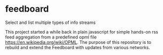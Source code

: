 # feedboard
  
  Select and list multiple types of info streams 
   
  This project started a while back in plain javascript for simple hands-on rss feed aggregation from a predefined opml file https://en.wikipedia.org/wiki/OPML.  The purpose of this repository is to rebuild and extend the Feedboard with updates from various networks.
  
